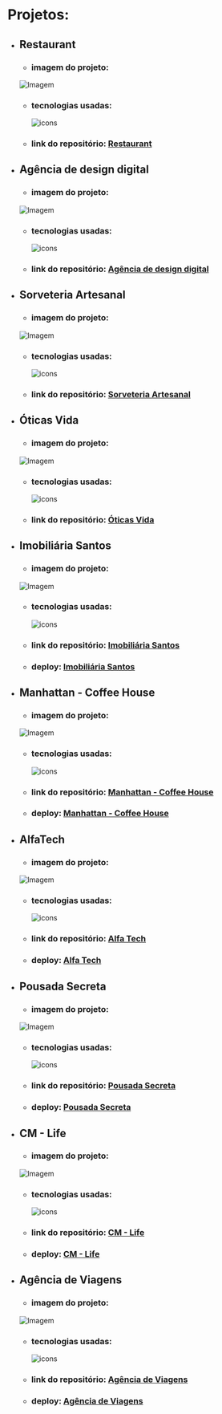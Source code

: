 # Projetos:

- ## Restaurant
    - ### imagem do projeto:
    ![Imagem](https://kevenshtk.github.io/DevMedia/Modulo%204/projetos/restaurant/public/telaRestaurant.png)
    - ### tecnologias usadas: 
        <img align="center" src="https://skillicons.dev/icons?i=html,css,react" alt="icons"/>
    - ### link do repositório: [Restaurant](https://github.com/Kevenshtk/DevMedia/tree/main/Modulo%204/projetos/restaurant)



- ## Agência de design digital
    - ### imagem do projeto:
    ![Imagem](https://kevenshtk.github.io/DevMedia/Modulo%204/projetos/agenciaDesign/public/telaAgenciaDeDesign.png)
    - ### tecnologias usadas: 
        <img align="center" src="https://skillicons.dev/icons?i=html,css,react" alt="icons"/>
    - ### link do repositório: [Agência de design digital](https://github.com/Kevenshtk/DevMedia/tree/main/Modulo%204/projetos/agenciaDesign)



- ## Sorveteria Artesanal
    - ### imagem do projeto:
    ![Imagem](https://kevenshtk.github.io/DevMedia/Modulo%204/projetos/sorveteria/public/telaSoveteria.png)
    - ### tecnologias usadas: 
        <img align="center" src="https://skillicons.dev/icons?i=html,css,react" alt="icons"/>
    - ### link do repositório: [Sorveteria Artesanal](https://github.com/Kevenshtk/DevMedia/tree/main/Modulo%204/projetos/sorveteria)



- ## Óticas Vida
    - ### imagem do projeto:
    ![Imagem](https://kevenshtk.github.io/DevMedia/Modulo%204/projetos/oticasVida/public/telaOticasVida.png)
    - ### tecnologias usadas: 
        <img align="center" src="https://skillicons.dev/icons?i=html,css,react" alt="icons"/>
    - ### link do repositório: [Óticas Vida](https://github.com/Kevenshtk/DevMedia/tree/main/Modulo%204/projetos/oticasVida)



- ## Imobiliária Santos
    - ### imagem do projeto:
    ![Imagem](https://kevenshtk.github.io/DevMedia/Modulo%201/projetos/Imobiliaria-Santos/img/telaImobiliariaSantos.png)
    - ### tecnologias usadas: 
        <img src="https://skillicons.dev/icons?i=html,sass" alt="icons"/>
    - ### link do repositório: [Imobiliária Santos](https://github.com/Kevenshtk/DevMedia/tree/main/Modulo%201/projetos/Imobiliaria-Santos)
    - ### deploy: [Imobiliária Santos](https://kevenshtk.github.io/DevMedia/Modulo%201/projetos/Imobiliaria-Santos/index.html)



- ## Manhattan - Coffee House
    - ### imagem do projeto:
    ![Imagem](https://kevenshtk.github.io/DevMedia/Modulo%201/projetos/Manhattan-Coffee-House/img/telaManhattan-CoffeeHouse.png)
    - ### tecnologias usadas: 
        <img src="https://skillicons.dev/icons?i=html,sass" alt="icons"/>
    - ### link do repositório: [Manhattan - Coffee House](https://github.com/Kevenshtk/DevMedia/tree/main/Modulo%201/projetos/Manhattan-Coffee-House)
    - ### deploy: [Manhattan - Coffee House](https://kevenshtk.github.io/DevMedia/Modulo%201/projetos/Manhattan-Coffee-House/index.html)




- ## AlfaTech
    - ### imagem do projeto:
    ![Imagem](https://kevenshtk.github.io/DevMedia/Modulo%201/projetos/Alfa-Tech/img/telaAlfaTech.png)
    - ### tecnologias usadas: 
        <img src="https://skillicons.dev/icons?i=html,sass" alt="icons"/>
    - ### link do repositório: [Alfa Tech](https://github.com/Kevenshtk/DevMedia/tree/main/Modulo%201/projetos/Alfa-Tech)
    - ### deploy: [Alfa Tech](https://kevenshtk.github.io/DevMedia/Modulo%201/projetos/Alfa-Tech/home.html)



- ## Pousada Secreta
    - ### imagem do projeto:
    ![Imagem](https://kevenshtk.github.io/DevMedia/Modulo%201/projetos/Pousada-Secreta/assets/telaPousadaSecreta.png)
    - ### tecnologias usadas: 
        <img src="https://skillicons.dev/icons?i=html,css" alt="icons"/>
    - ### link do repositório: [Pousada Secreta](https://github.com/Kevenshtk/DevMedia/tree/main/Modulo%201/projetos/Pousada-Secreta)
    - ### deploy: [Pousada Secreta](https://kevenshtk.github.io/DevMedia/Modulo%201/projetos/Pousada-Secreta/index.html)



- ## CM - Life
    - ### imagem do projeto:
    ![Imagem](https://kevenshtk.github.io/DevMedia/Modulo%201/projetos/CM-Life/assets/telaCM-Life.png)
    - ### tecnologias usadas: 
        <img align="center" src="https://skillicons.dev/icons?i=html,css" alt="icons"/>
    - ### link do repositório: [CM - Life](https://github.com/Kevenshtk/DevMedia/tree/main/Modulo%201/projetos/CM-Life)
    - ### deploy: [CM - Life](https://kevenshtk.github.io/DevMedia/Modulo%201/projetos/CM-Life/index.html)



- ## Agência de Viagens
    - ### imagem do projeto:
    ![Imagem](https://kevenshtk.github.io/DevMedia/Modulo%201/projetos/AgenciaViagens/assets/imagens/telaAgenciaDeViagens.png)
    - ### tecnologias usadas: 
        <img align="center" src="https://skillicons.dev/icons?i=html,css" alt="icons"/>
    - ### link do repositório: [Agência de Viagens](https://github.com/Kevenshtk/DevMedia/tree/main/Modulo%201/projetos/AgenciaViagens)
    - ### deploy: [Agência de Viagens](https://kevenshtk.github.io/DevMedia/Modulo%201/projetos/AgenciaViagens/index.html)
